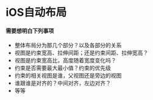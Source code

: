 # iOS自动布局
#### 需要想明白下列事项
- 整体布局分为那几个部分？以及各部分的关系
- 视图是约束宽高、拉伸间距；还是约束间距、拉伸宽高？
- 视图是约束宽高比，高度随着宽度变化吗？
- 约束是否需要最大最小值？约束的优先级
- 约束的相关视图是谁，父视图还是旁边的视图
- 谁跟谁是对齐的？中间对齐，左边对齐？
- 等等
